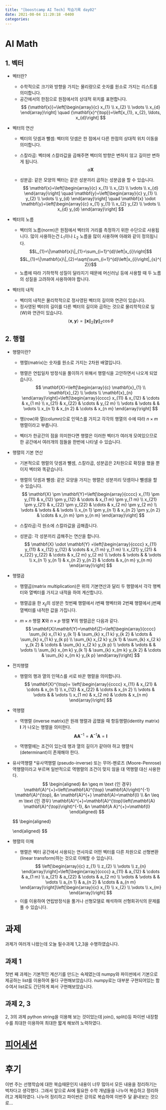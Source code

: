 ```yaml
---
title: "[boostcamp AI Tech] 학습기록 day02"
date: 2021-08-04 11:20:18 -0400
categories:
---
```


# AI Math
## 1. 벡터
* 벡터란?  
    * 수학적으로 크기와 방향을 가지는 물리량으로 숫자를 원소로 가지는 리스트를 의미합니다.
    * 공간에서의 한점으로 원점에서의 상대적 위치를 표현합니다.
    $$
    {\mathbf{x}}=\left[\begin{array}{c}
    x_{1} \\
    x_{2} \\
    \vdots \\
    x_{d}
    \end{array}\right] \quad {\mathbf{x}^{\top}}=\left[x_{1}, x_{2}, \ldots, x_{d}\right]
    $$
* 벡터의 연산  
    * 벡터의 덧셈과 뺄셈: 벡터의 덧셈은 한 점에서 다른 한점의 상대적 위치 이동을 의미합니다.

    * 스칼라곱: 벡터에 스칼라값을 곱해주면 벡터의 방향은 변하지 않고 길이만 변하게 됩니다. 
    $$
    \alpha \mathbf{X}
    $$

    * 성분곱: 같은 모양의 벡터는 같은 성분끼리 곱하는 성분곱을 할 수 있습니다.
    $$
    \mathbf{x}=\left[\begin{array}{c}
    x_{1} \\
    x_{2} \\
    \vdots \\
    x_{d}
    \end{array}\right] \quad \mathbf{y}=\left[\begin{array}{c}
    y_{1} \\
    y_{2} \\
    \vdots \\
    y_{d}
    \end{array}\right] \quad \mathbf{x} \odot \mathbf{y}=\left[\begin{array}{c}
    x_{1} y_{1} \\
    x_{2} y_{2} \\
    \vdots \\
    x_{d} y_{d}
    \end{array}\right]
    $$



* 벡터의 노름
    * 벡터의 노름(norm)은 원점에서 벡터의 거리를 측정하기 위한 수단으로 사용됩니다. 많이 사용하는건 $L_{1}$이나 $L_{2}$ 노름을 많이 사용하며 아래와 같이 정의됩니다.
    $$L_{1}=\|\mathbf{x}\|_{1}=\sum_{i=1}^{d}\left|x_{i}\right|$$
    $$L_{1}=\|\mathbf{x}\|_{2}=\sqrt{\sum_{i=1}^{d}\left|x_{i}\right|_{s}^{2}}$$
    * 노름에 따라 기하학적 성질이 달라지기 때문에 머신러닝 등에 사용할 때 두 노름의 성질을 고려하여 사용하여야 합니다.

* 벡터의 내적
    * 벡터의 내적은 물리학적으로 정사영된 벡터의 길이와 연관이 있습니다.
    * 정사영된 벡터의 길이를 다른 벡터의 길이와 곱하는 것으로 물리학적으로 일(W)와 연관이 있습니다.
    $$\langle\mathbf{x}, \mathbf{y}\rangle=\|\mathbf{x}\|_{2}\|\mathbf{y}\|_{2} \cos \theta$$



## 2. 행렬
* 행렬이란?
    * 행렬(matrix)는 숫자를 원소로 가지는 2차원 배열입니다.

    * 행렬은 연립일차 방정식을 풀이하기 위해서 행렬식을 고안하면서 나오게 되었습니다.
    $$
    \mathbf{X}=\left[\begin{array}{c}
    \mathbf{x}_{1} \\
    \mathbf{x}_{2} \\
    \vdots \\
    \mathbf{x}_{n}
    \end{array}\right]=\left[\begin{array}{cccc}
    x_{11} & x_{12} & \cdots & x_{1 m} \\
    x_{21} & x_{22} & \cdots & y_{2 m} \\
    \vdots & \vdots & & \vdots \\
    x_{n 1} & x_{n 2} & \cdots & x_{n m}
    \end{array}\right] 
    $$

    * 행(row)와 열(column)으로 인덱스를 가지고 각각의 행열의 수에 따라 $n \times m$ 행렬이라고 부릅니다.

    * 벡터가 한공간의 점을 의미한다면 행렬은 이러한 벡터가 여러개 모여있으므로 한 공간에서 여러개의 점들을 한번에 나타낼 수 있습니다.


* 행렬의 기본 연산
    * 기본적으로 행렬의 덧셈과 뺄셈, 스칼라곱, 성분곱은 2차원으로 확장을 했을 뿐이지 벡터와 똑같습니다.

    * 행렬의 덧셈과 뺄셈: 같은 모양을 가지는 행렬은 성분끼리 덧셈이나 뺄셈을 할 수 있습니다.
    $$
    \mathbf{X} \pm \mathbf{Y}=\left[\begin{array}{cccc}
    x_{11} \pm y_{11} & x_{12} \pm y_{12} & \cdots & x_{1 m} \pm y_{1 m} \\
    x_{21} \pm y_{21} & x_{22} \pm y_{22} & \cdots & x_{2 m} \pm y_{2 m} \\
    \vdots & \vdots & & \vdots \\
    x_{n 1} \pm y_{n 1} & x_{n 2} \pm y_{n 2} & \cdots & x_{n m} \pm y_{n m}
    \end{array}\right]
    $$
    * 스칼라곱:각 원소에 스칼라값을 곱해줍니다.

    * 성분곱: 각 성분끼리 곱해주는 연산을 합니다.
    $$
    \mathbf{X} \odot \mathbf{Y}
    =\left[\begin{array}{cccc}
    x_{11} y_{11} & x_{12} y_{12} & \cdots & x_{1 m} y_{1 m} \\
    x_{21} y_{21} & x_{22} y_{22} & \cdots & x_{2 m} y_{2 m} \\
    \vdots & \vdots & & \vdots \\
    x_{n 1} y_{n 1} & x_{n 2} y_{n 2} & \cdots & x_{n m} y_{n m}
    \end{array}\right]
    $$

* 행렬곱
    * 행렬곱(matrix multiplication)은 위의 기본연산과 달리 두 행렬에서 각각 행벡터와 열벡터를 가지고 내적을 하여 계산합니다.

    * 행렬곱을 한 $x_{ij}$의 성분은 첫번째 행렬에서 i번째 행벡터와  2번째 행렬에서 j번째 열벡터를 내적한 값을 가집니다.

    * $m \times n$ 행렬 $\mathbf{X}$와 $n \times p$ 행렬 $\mathbf{Y}$의 행렬곱은 다음과 같다.
    $$
    \mathbf{X}\mathbf{Y}=\mathbf{Z}=\left[\begin{array}{cccc}
    \sum_{k} x_{1 k} y_{k 1} & \sum_{k} x_{1 k} y_{k 2} & \cdots & \sum_{k} x_{1 k} y_{k p} \\
    \sum_{k} x_{2 k} y_{k 1} & \sum_{k} x_{2 k} y_{k 2} & \cdots & \sum_{k} x_{2 k} y_{k p} \\
    \vdots & \vdots & & \vdots \\
    \sum_{k} x_{m k} y_{k 1} & \sum_{k} x_{m k} y_{k 2} & \cdots & \sum_{k} x_{m k} y_{k p}
    \end{array}\right]
    $$


* 전치행렬
    * 행렬의 행과 열의 인덱스를 서로 바꾼 행렬을 의미합니다.
    $$
    \mathbf{X}^{\top}=
    \left[\begin{array}{cccc}
    x_{11} & x_{21} & \cdots & x_{n 1} \\
    x_{12} & x_{22} & \cdots & x_{n 2} \\
    \vdots & \vdots & & \vdots \\
    x_{1 m} & x_{2 m} & \cdots & x_{n m}
    \end{array}\right]
    $$

* 역행렬
    * 역행렬 (inverse matrix)은 원래 행렬과 곱했을 때 항등행렬(identity matrix) $\mathbf{I}$ 가 나오는 행렬을 의미한다.
    $$\mathbf{A} \mathbf{A}^{-1}=\mathbf{A}^{-1} \mathbf{A}=\mathbf{I}$$

    * 역행렬에는 조건이 있는데 행과 열의 길이가 같아야 하고 행렬식 (determinant)이 존재해야 한다.

* 유사역행렬
    *유사역행렬 (pseudo-inverse) 또는 무어-펜로즈 (Moore-Penrose) 역행렬이라고 부르며 일반적으로 역행렬의 조건이 맞지 않을 댸 역행렬 대신 사용한다.
    $$
    \begin{aligned}
    &n \geq m \text {인 경우} 
    \mathbf{A}^{+}=\left(\mathbf{A}^{\top} \mathbf{A}\right)^{-1} \mathbf{A}^{\top}, 
    &n \mathbf{A}^{+} \mathbf{A}=\mathbf{I}
    \\
    &n \leq m \text {인 경우}
    \mathbf{A}^{+}=\mathbf{A}^{\top}\left(\mathbf{A} \mathbf{A}^{\top}\right)^{-1},
    &n \mathbf{A A}^{+}=\mathbf{I}
    \end{aligned}
    $$

    $$
    \begin{aligned}
    
    
    \end{aligned}
    $$

* 행렬의 이해
    * 행렬은 벡터 공간에서 사용되는 연사자로 어떤 벡터를 다른 차원으로 선형변환(linear transform)하는 것으로 이해할 수 있습니다.
    $$
    \left[\begin{array}{c}
    z_{1} \\
    z_{2} \\
    \vdots \\
    z_{n}
    \end{array}\right]=\left[\begin{array}{cccc}
    a_{11} & a_{12} & \cdots & a_{1 m} \\
    a_{21} & a_{22} & \cdots & a_{2 m} \\
    \vdots & \vdots & & \vdots \\
    a_{n 1} & a_{n 2} & \cdots & a_{n m}
    \end{array}\right]\left[\begin{array}{c}
    x_{1} \\
    x_{2} \\
    \vdots \\
    x_{m}
    \end{array}\right]
    $$
    * 이를 이용하여 연립방정식을 풀거나 선형모델로 해석하여 선형회귀식의 문제를 풀 수 있습니다.

# 과제
과제가 여러개 나왔는데 오늘 필수과제 1,2,3을 수행하였습니다.
## 과제 1
첫번 째 과제는 기본적인 계산기를 만드는 숙제였는데 numpy와 파이썬에서 기본으로 제공하는 list를 이용하여 둘다 구현해보았습니다. numpy로는 대부분 구현되어있는 함수여서 list로도 간단하게 짜서 구현해보았습니다.
## 과제 2, 3
2, 3의 과제 python  string을 이용해 보는 것이었는데 join(), split()등 파이썬 내장함수를 최대한 이용하여 최대한 짧게 해보려 노력하였다.

# [피어세션](https://hackmd.io/IXc2P0IwQXaqnThcWIq4lg)

# 후기
이번 주는 선행학습에 대한 복습때문인지 내용이 너무 많아서 모든 내용을 정리하기는 벅차다고 생각했다. 그래서 앞으로 AI에 필요한 수학 개념들을 나누어 복습하고 정리하려고 계획하였다. 나누어 정리하고 파이썬은 강의로 복습하여 이번주 달 끝내보는 것으로...